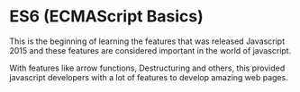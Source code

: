 # ES6 (ECMAScript Basics)

This is the beginning of learning the features that was released Javascript 2015 and these features are considered important in the world of javascript.

With features like arrow functions, Destructuring and others, this provided javascript developers with a lot of features to develop amazing web pages.
